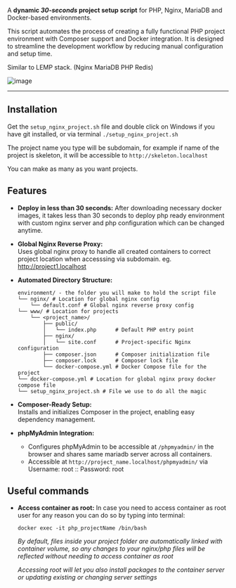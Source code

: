 A **dynamic *30-seconds* project setup script** for PHP, Nginx, MariaDB and Docker-based environments. 

This script automates the process of creating a fully functional PHP project environment with Composer support and Docker integration. It is designed to streamline the development workflow by reducing manual configuration and setup time.

Similar to LEMP stack. (Nginx MariaDB PHP Redis)

![image](https://github.com/user-attachments/assets/212b0b58-ffe9-4669-9932-e9a19f551484)

---

## **Installation**

Get the `setup_nginx_project.sh` file and double click on Windows if you have git installed, or via terminal `./setup_nginx_project.sh`

The project name you type will be subdomain, for example if name of the project is skeleton, it will be accessible to `http://skeleton.localhost`

You can make as many as you want projects.

## **Features**

- **Deploy in less than 30 seconds:**
After downloading necessary docker images, it takes less than 30 seconds to deploy php ready environment with custom nginx server and php configuration which can be changed anytime.

- **Global Nginx Reverse Proxy:**  
  Uses global nginx proxy to handle all created containers to correct project location when accesssing via subdomain. eg. http://project1.localhost

- **Automated Directory Structure:**  
  ```plaintext
  environment/ - the folder you will make to hold the script file
  └── nginx/ # Location for global nginx config
      └── default.conf # Global nginx reverse proxy config
  └── www/ # Location for projects
      └── <project_name>/
          ├── public/
          │   └── index.php      # Default PHP entry point
          ├── nginx/
          │   └── site.conf      # Project-specific Nginx configuration
          ├── composer.json      # Composer initialization file
          ├── composer.lock      # Composer lock file
          └── docker-compose.yml # Docker Compose file for the project
  └── docker-compose.yml # Location for global nginx proxy docker compose file
  └── setup_nginx_project.sh # File we use to do all the magic
  ```

- **Composer-Ready Setup:**  
  Installs and initializes Composer in the project, enabling easy dependency management.

- **phpMyAdmin Integration:**  
  - Configures phpMyAdmin to be accessible at `/phpmyadmin/` in the browser and shares same mariadb server across all containers.
  - Accessible at `http://project_name.localhost/phpmyadmin/` via Username: root :: Password: root
 

## **Useful commands**

- **Access container as root:**
  In case you need to access container as root user for any reason you can do so by typing into terminal:
  
  `docker exec -it php_projectName /bin/bash`

   *By default, files inside your project folder are automatically linked with container volume, so any changes to your nginx/php files will be reflected without needing to access container as root*
   
   *Accessing root will let you also install packages to the container server or updating existing or changing server settings*
